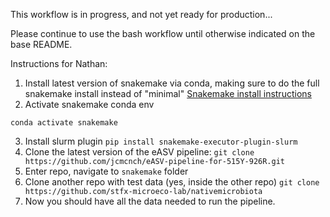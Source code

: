 This workflow is in progress, and not yet ready for production...

Please continue to use the bash workflow until otherwise indicated on the base README.

Instructions for Nathan:

1. Install latest version of snakemake via conda, making sure to do the full snakemake install instead of "minimal"
[Snakemake install instructions](https://snakemake.readthedocs.io/en/stable/getting_started/installation.html)
2. Activate snakemake conda env
```
conda activate snakemake
```
3. Install slurm plugin
```pip install snakemake-executor-plugin-slurm```
4. Clone the latest version of the eASV pipeline:
```git clone https://github.com/jcmcnch/eASV-pipeline-for-515Y-926R.git```
5. Enter repo, navigate to `snakemake` folder
6. Clone another repo with test data (yes, inside the other repo)
```git clone https://github.com/stfx-microeco-lab/nativemicrobiota```
7. Now you should have all the data needed to run the pipeline.
